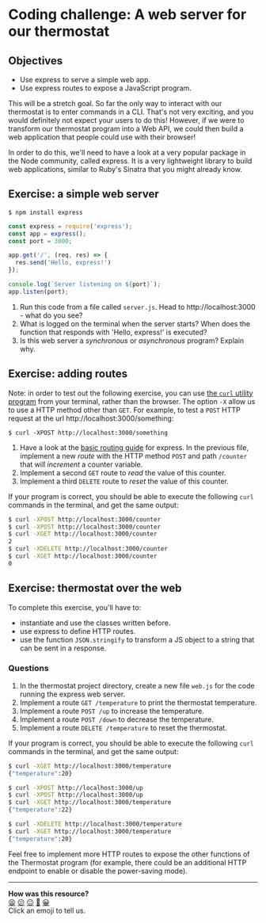 # Coding challenge: A web server for our thermostat

## Objectives

 * Use express to serve a simple web app.
 * Use express routes to expose a JavaScript program.

This will be a stretch goal. So far the only way to interact with our thermostat is to enter commands in a CLI. That's not very exciting, and you would definitely not expect your users to do this! However, if we were to transform our thermostat program into a Web API, we could then build a web application that people could use with their browser!

In order to do this, we'll need to have a look at a very popular package in the Node community, called express. It is a very lightweight library to build web applications, similar to Ruby's Sinatra that you might already know. 

## Exercise: a simple web server

```
$ npm install express
```

```javascript
const express = require('express');
const app = express();
const port = 3000;

app.get('/', (req, res) => {
  res.send('Hello, express!')
});

console.log(`Server listening on ${port}`);
app.listen(port);
```

1. Run this code from a file called `server.js`. Head to http://localhost:3000 - what do you see?
2. What is logged on the terminal when the server starts? When does the function that responds with 'Hello, express!' is executed?
3. Is this web server a *synchronous* or *asynchronous* program? Explain why.

## Exercise: adding routes

Note: in order to test out the following exercise, you can use [the `curl` utility program](https://idratherbewriting.com/learnapidoc/docapis_install_curl.html#make-a-test-api-call) from your terminal, rather than the browser. The option `-X` allow us to use a HTTP method other than `GET`. For example, to test a `POST` HTTP request at the url http://localhost:3000/something:

```
$ curl -XPOST http://localhost:3000/something
```

1. Have a look at the [basic routing guide](https://expressjs.com/en/starter/basic-routing.html) for express. In the previous file, implement a new *route* with the HTTP method `POST` and path `/counter` that will *increment* a counter variable.
2. Implement a second `GET` route to *read* the value of this counter.
3. Implement a third `DELETE` route to *reset* the value of this counter.

If your program is correct, you should be able to execute the following `curl` commands in the terminal, and get the same output: 

```bash
$ curl -XPOST http://localhost:3000/counter
$ curl -XPOST http://localhost:3000/counter
$ curl -XGET http://localhost:3000/counter 
2
$ curl -XDELETE http://localhost:3000/counter
$ curl -XGET http://localhost:3000/counter 
0
```

## Exercise: thermostat over the web

To complete this exercise, you'll have to:
  * instantiate and use the classes written before. 
  * use express to define HTTP routes.
  * use the function `JSON.stringify` to transform a JS object to a string that can be sent in a response.

### Questions

1. In the thermostat project directory, create a new file `web.js` for the code running the express web server.
2. Implement a route `GET /temperature` to print the thermostat temperature.
3. Implement a route `POST /up` to increase the temperature.
4. Implement a route `POST /down` to decrease the temperature.
5. Implement a route `DELETE /temperature` to reset the thermostat.

If your program is correct, you should be able to execute the following `curl` commands in the terminal, and get the same output: 

```bash
$ curl -XGET http://localhost:3000/temperature 
{"temperature":20}

$ curl -XPOST http://localhost:3000/up 
$ curl -XPOST http://localhost:3000/up 
$ curl -XGET http://localhost:3000/temperature 
{"temperature":22}

$ curl -XDELETE http://localhost:3000/temperature
$ curl -XGET http://localhost:3000/temperature 
{"temperature":20}
```

Feel free to implement more HTTP routes to expose the other functions of the Thermostat program (for example, there could be an additional HTTP endpoint to enable or disable the power-saving mode).

<!-- BEGIN GENERATED SECTION DO NOT EDIT -->

---

**How was this resource?**  
[😫](https://airtable.com/shrUJ3t7KLMqVRFKR?prefill_Repository=makersacademy/javascript-fundamentals&prefill_File=contents/11-thermostat-web.md&prefill_Sentiment=😫) [😕](https://airtable.com/shrUJ3t7KLMqVRFKR?prefill_Repository=makersacademy/javascript-fundamentals&prefill_File=contents/11-thermostat-web.md&prefill_Sentiment=😕) [😐](https://airtable.com/shrUJ3t7KLMqVRFKR?prefill_Repository=makersacademy/javascript-fundamentals&prefill_File=contents/11-thermostat-web.md&prefill_Sentiment=😐) [🙂](https://airtable.com/shrUJ3t7KLMqVRFKR?prefill_Repository=makersacademy/javascript-fundamentals&prefill_File=contents/11-thermostat-web.md&prefill_Sentiment=🙂) [😀](https://airtable.com/shrUJ3t7KLMqVRFKR?prefill_Repository=makersacademy/javascript-fundamentals&prefill_File=contents/11-thermostat-web.md&prefill_Sentiment=😀)  
Click an emoji to tell us.

<!-- END GENERATED SECTION DO NOT EDIT -->
